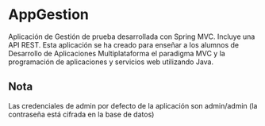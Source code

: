 # AppGestion
Aplicación de Gestión de prueba desarrollada con Spring MVC. Incluye una API REST. Esta aplicación se ha creado para enseñar a los alumnos de Desarrollo de Aplicaciones Multiplataforma el paradigma MVC y la programación de aplicaciones y servicios web utilizando Java.

Nota
-----------------------
Las credenciales de admin por defecto de la aplicación son admin/admin (la contraseña está cifrada en la base de datos)
